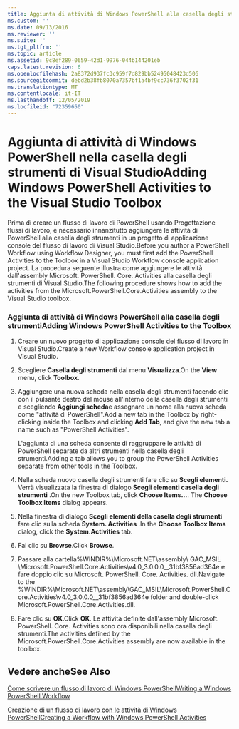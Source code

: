 ```yaml
---
title: Aggiunta di attività di Windows PowerShell alla casella degli strumenti di Visual Studio | Microsoft Docs
ms.custom: ''
ms.date: 09/13/2016
ms.reviewer: ''
ms.suite: ''
ms.tgt_pltfrm: ''
ms.topic: article
ms.assetid: 9c8ef289-0659-42d1-9976-044b144201eb
caps.latest.revision: 6
ms.openlocfilehash: 2a8372d937fc3c959f7d829bb52495048423d506
ms.sourcegitcommit: debd2b38fb8070a7357bf1a4bf9cc736f3702f31
ms.translationtype: MT
ms.contentlocale: it-IT
ms.lasthandoff: 12/05/2019
ms.locfileid: "72359650"
---
```

# <a name="adding-windows-powershell-activities-to-the-visual-studio-toolbox"></a><span data-ttu-id="87594-102">Aggiunta di attività di Windows PowerShell nella casella degli strumenti di Visual Studio</span><span class="sxs-lookup"><span data-stu-id="87594-102">Adding Windows PowerShell Activities to the Visual Studio Toolbox</span></span>

<span data-ttu-id="87594-103">Prima di creare un flusso di lavoro di PowerShell usando Progettazione flussi di lavoro, è necessario innanzitutto aggiungere le attività di PowerShell alla casella degli strumenti in un progetto di applicazione console del flusso di lavoro di Visual Studio.</span><span class="sxs-lookup"><span data-stu-id="87594-103">Before you author a PowerShell Workflow using Workflow Designer, you must first add the PowerShell Activities to the Toolbox in a Visual Studio Workflow console application project.</span></span> <span data-ttu-id="87594-104">La procedura seguente illustra come aggiungere le attività dall'assembly Microsoft. PowerShell. Core. Activities alla casella degli strumenti di Visual Studio.</span><span class="sxs-lookup"><span data-stu-id="87594-104">The following procedure shows how to add the activities from the Microsoft.PowerShell.Core.Activities assembly to the Visual Studio toolbox.</span></span>

### <a name="adding-windows-powershell-activities-to-the-toolbox"></a><span data-ttu-id="87594-105">Aggiunta di attività di Windows PowerShell alla casella degli strumenti</span><span class="sxs-lookup"><span data-stu-id="87594-105">Adding Windows PowerShell Activities to the Toolbox</span></span>

1. <span data-ttu-id="87594-106">Creare un nuovo progetto di applicazione console del flusso di lavoro in Visual Studio.</span><span class="sxs-lookup"><span data-stu-id="87594-106">Create a new Workflow console application project in Visual Studio.</span></span>

2. <span data-ttu-id="87594-107">Scegliere **Casella degli strumenti** dal menu **Visualizza**.</span><span class="sxs-lookup"><span data-stu-id="87594-107">On the **View** menu, click **Toolbox**.</span></span>

3. <span data-ttu-id="87594-108">Aggiungere una nuova scheda nella casella degli strumenti facendo clic con il pulsante destro del mouse all'interno della casella degli strumenti e scegliendo **Aggiungi scheda**e assegnare un nome alla nuova scheda come "attività di PowerShell".</span><span class="sxs-lookup"><span data-stu-id="87594-108">Add a new tab in the Toolbox by right-clicking inside the Toolbox and clicking **Add Tab**, and give the new tab a name such as "PowerShell Activities".</span></span>

   <span data-ttu-id="87594-109">L'aggiunta di una scheda consente di raggruppare le attività di PowerShell separate da altri strumenti nella casella degli strumenti.</span><span class="sxs-lookup"><span data-stu-id="87594-109">Adding a tab allows you to group the PowerShell Activities separate from other tools in the Toolbox.</span></span>

4. <span data-ttu-id="87594-110">Nella scheda nuovo casella degli strumenti fare clic su **Scegli elementi.** Verrà visualizzata la finestra di dialogo **Scegli elementi casella degli strumenti** .</span><span class="sxs-lookup"><span data-stu-id="87594-110">On the new Toolbox tab, click **Choose Items...**. The **Choose Toolbox Items** dialog appears.</span></span>

5. <span data-ttu-id="87594-111">Nella finestra di dialogo **Scegli elementi della casella degli strumenti** fare clic sulla scheda **System. Activities** .</span><span class="sxs-lookup"><span data-stu-id="87594-111">In the **Choose Toolbox Items** dialog, click the **System.Activities** tab.</span></span>

6. <span data-ttu-id="87594-112">Fai clic su **Browse**.</span><span class="sxs-lookup"><span data-stu-id="87594-112">Click **Browse**.</span></span>

7. <span data-ttu-id="87594-113">Passare alla cartella%WINDIR%\Microsoft.NET\assembly\ GAC_MSIL \Microsoft.PowerShell.Core.Activities\v4.0_3.0.0.0__31bf3856ad364e e fare doppio clic su Microsoft. PowerShell. Core. Activities. dll.</span><span class="sxs-lookup"><span data-stu-id="87594-113">Navigate to the %WINDIR%\Microsoft.NET\assembly\GAC_MSIL\Microsoft.PowerShell.Core.Activities\v4.0_3.0.0.0__31bf3856ad364e folder and double-click Microsoft.PowerShell.Core.Activities.dll.</span></span>

8. <span data-ttu-id="87594-114">Fare clic su **OK**.</span><span class="sxs-lookup"><span data-stu-id="87594-114">Click **OK**.</span></span> <span data-ttu-id="87594-115">Le attività definite dall'assembly Microsoft. PowerShell. Core. Activities sono ora disponibili nella casella degli strumenti.</span><span class="sxs-lookup"><span data-stu-id="87594-115">The activities defined by the Microsoft.PowerShell.Core.Activities assembly are now available in the toolbox.</span></span>

## <a name="see-also"></a><span data-ttu-id="87594-116">Vedere anche</span><span class="sxs-lookup"><span data-stu-id="87594-116">See Also</span></span>

[<span data-ttu-id="87594-117">Come scrivere un flusso di lavoro di Windows PowerShell</span><span class="sxs-lookup"><span data-stu-id="87594-117">Writing a Windows PowerShell Workflow</span></span>](./writing-a-windows-powershell-workflow.md)

[<span data-ttu-id="87594-118">Creazione di un flusso di lavoro con le attività di Windows PowerShell</span><span class="sxs-lookup"><span data-stu-id="87594-118">Creating a Workflow with Windows PowerShell Activities</span></span>](./creating-a-workflow-with-windows-powershell-activities.md)